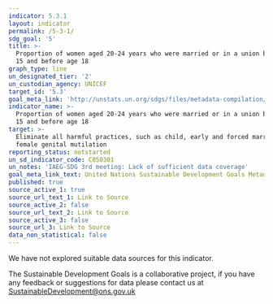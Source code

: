 ```yaml
---
indicator: 5.3.1
layout: indicator
permalink: /5-3-1/
sdg_goal: '5'
title: >-
  Proportion of women aged 20-24 years who were married or in a union before age
  15 and before age 18
graph_type: line
un_designated_tier: '2'
un_custodian_agency: UNICEF
target_id: '5.3'
goal_meta_link: 'http://unstats.un.org/sdgs/files/metadata-compilation/Metadata-Goal-5.pdf'
indicator_name: >-
  Proportion of women aged 20-24 years who were married or in a union before age
  15 and before age 18
target: >-
  Eliminate all harmful practices, such as child, early and forced marriage and
  female genital mutilation
reporting_status: notstarted
un_sd_indicator_code: C050301
un_notes: 'IAEG-SDG 3rd meeting: Lack of sufficient data coverage'
goal_meta_link_text: United Nations Sustainable Development Goals Metadata (pdf 634kB)
published: true
source_active_1: true
source_url_text_1: Link to Source
source_active_2: false
source_url_text_2: Link to Source
source_active_3: false
source_url_3: Link to Source
data_non_statistical: false
---
```


We have not explored suitable data sources for this indicator. 

The Sustainable Development Goals is a collaborative project, if you have any feedback or suggestions for data please contact us at <SustainableDevelopment@ons.gov.uk>  

